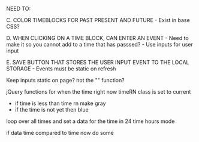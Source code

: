 NEED TO:

<!-- A. DISPLAY CURRENT DAY AS MAIN TITLE
    - Title content already exist, need to change the title content with updating moment.js tools -->

<!-- B. CREATE TIMEBLOCKS FOR 9-5 WORK DAY
    - Create grid layout with bootstrap for every hour that exists in the work day -->

C. COLOR TIMEBLOCKS FOR PAST PRESENT AND FUTURE
    - Exist in base CSS?

D. WHEN CLICKING ON A TIME BLOCK, CAN ENTER AN EVENT
    - Need to make it so you cannot add to a time that has passsed?
    - Use inputs for user input

E. SAVE BUTTON THAT STORES THE USER INPUT EVENT TO THE LOCAL STORAGE
    - Events must be static on refresh



Keep inputs static on page? not the "" function?

jQuery functions for when the time right now timeRN class is set to current 
- if time is less than time rn make gray
- if the time is not yet then blue



loop over all times and set a data for the time in 24 time hours mode

if data time compared to time now do some
